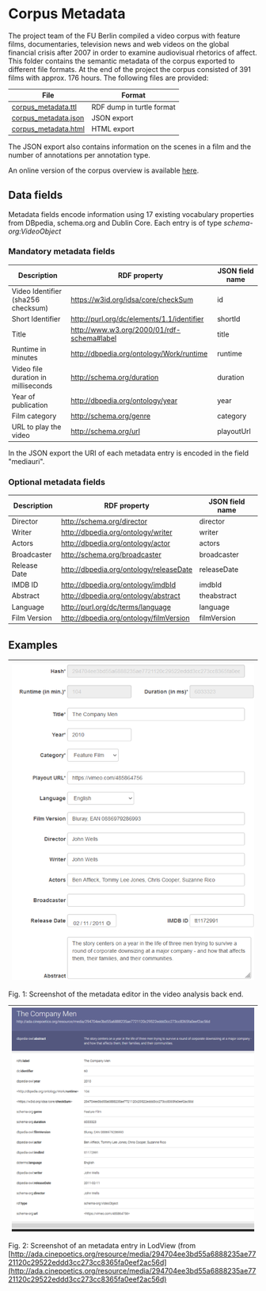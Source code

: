 # Corpus Metadata

The project team of the FU Berlin compiled a video corpus with feature films, documentaries, television news and web videos on the global financial crisis after 2007 in order to examine audiovisual rhetorics of affect. This folder contains the semantic metadata of the corpus exported to different file formats. At the end of the project the corpus consisted of 391 films with approx. 176 hours. The following files are provided:

| File | Format |
| ----------- | ----------- |
| [corpus_metadata.ttl](corpus_metadata.ttl) | RDF dump in turtle format |
| [corpus_metadata.json](corpus_metadata.json) | JSON export |
| [corpus_metadata.html](corpus_metadata.html) | HTML export |

The JSON export also contains information on the scenes in a film and the number of annotations per annotation type.

An online version of the corpus overview is available [here](https://ada.cinepoetics.org/corpus/).

## Data fields

Metadata fields encode information using 17 existing vocabulary properties from DBpedia, schema.org and Dublin Core. Each entry is of type *schema-org:VideoObject* 

### Mandatory metadata fields

| Description | RDF property | JSON field name | 
| ----------- | ----------- | ----------- |
| Video Identifier (sha256 checksum) | https://w3id.org/idsa/core/checkSum | id |
| Short Identifier | http://purl.org/dc/elements/1.1/identifier | shortId |
| Title | http://www.w3.org/2000/01/rdf-schema#label | title |
| Runtime in minutes | http://dbpedia.org/ontology/Work/runtime | runtime |
| Video file duration in milliseconds | http://schema.org/duration | duration |
| Year of publication | http://dbpedia.org/ontology/year | year |
| Film category | http://schema.org/genre | category |
| URL to play the video | http://schema.org/url | playoutUrl |

In the JSON export the URI of each metadata entry is encoded in the field "mediauri". 

### Optional metadata fields

| Description | RDF property | JSON field name | 
| ----------- | ----------- | ----------- |
| Director | http://schema.org/director | director |
| Writer | http://dbpedia.org/ontology/writer | writer |
| Actors | http://dbpedia.org/ontology/actor | actors |
| Broadcaster | http://schema.org/broadcaster | broadcaster |
| Release Date | http://dbpedia.org/ontology/releaseDate | releaseDate |
| IMDB ID | http://dbpedia.org/ontology/imdbId | imdbId |
| Abstract | http://dbpedia.org/ontology/abstract | theabstract |
| Language | http://purl.org/dc/terms/language | language |
| Film Version | http://dbpedia.org/ontology/filmVersion | filmVersion |

## Examples

|[![Metadata Editor Screenshot](metadata_entry.png "Metadata Editor Screenshot")](metadata_entry.png)|
| ------ |
Fig. 1: Screenshot of the metadata editor in the video analysis back end.

|[![Metadata Editor Screenshot](metadata_lodview.png "Metadata Editor Screenshot")](metadata_entry.png)|
| ------ |
Fig. 2: Screenshot of an metadata entry in LodView (from [http://ada.cinepoetics.org/resource/media/294704ee3bd55a6888235ae7721120c29522eddd3cc273cc8365fa0eef2ac56d](http://ada.cinepoetics.org/resource/media/294704ee3bd55a6888235ae7721120c29522eddd3cc273cc8365fa0eef2ac56d)
